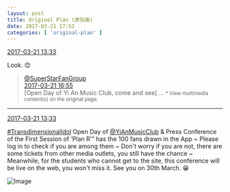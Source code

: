 ```yaml
---
layout: post
title: Original Plan (原际画)
date: 2017-03-21 17:52
categories: [ 'original-plan' ]
---
```


<div class="weibo-info">
  <a href="http://weibo.com/5626539553/EAOhe0skG">2017-03-21 13:33</a>
</div>

Look. :blush:

<!-- more -->

> <div class="weibo-post-name">
>   <a href="http://weibo.com/sfantuan">@SuperStarFanGroup</a>
> </div>
> <div class="weibo-info">
>   <a href="http://weibo.com/5590124843/EvoZA9evT">2017-03-21 16:55</a>
> </div>
> [Open Day of Yi An Music Club, come and see] …  
> <small>* View multimedia content(s) on the original page.</small>

---

<div class="weibo-info">
  <a href="http://weibo.com/5626539553/EAOhe0skG">2017-03-21 13:33</a>
</div>

[#TransdimensionalIdol](http://weibo.com/p/100808fab985aab0bfb2724bf4d29856cf6ee7) Open Day of [@YiAnMusicClub](http://weibo.com/u/6094546964) & Press Conference of the First Session of ‘Plan R’” has the 100 fans drawn in the App ~ Please log in to check if you are among them ~ Don't worry if you are not, there are some tickets from other media outlets, you still have the chance ~ Meanwhile, for the students who cannot get to the site, this conference will be live on the web, you won't miss it. See you on 30th March. :grin:

![Image](http://wx3.sinaimg.cn/mw690/0068MnXXgy1fduei2bddcj30m80vghap.jpg)
